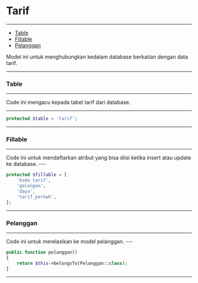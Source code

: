 # Tarif

---

-   [Table](#section-1)
-   [Fillable](#section-2)
-   [Pelanggan](#section-3)

<larecipe-card type="primary" rounded>
Model ini untuk menghubungkan kedalam database berkaitan dengan data tarif.
</larecipe-card>

---

<a name="section-1"></a>

### Table

---

<larecipe-card type="warning" rounded>
Code ini mengacu kepada tabel tarif dari database.
</larecipe-card>

---

```php
protected $table = 'tarif';
```

---

<a name="section-2"></a>

### Fillable

---

<larecipe-card type="success" rounded>
Code ini untuk mendaftarkan atribut yang bisa diisi ketika insert atau update ke database.
</larecipe-card>
---

```php
protected $fillable = [
    'kode_tarif',
    'golongan',
    'daya',
    'tarif_perkwh',
];
```

---

<a name="section-3"></a>

### Pelanggan

---

<larecipe-card type="info" rounded>
Code ini untuk merelasikan ke model pelanggan.
</larecipe-card>
---

```php
public function pelanggan()
{
    return $this->belongsTo(Pelanggan::class);
}
```

---

